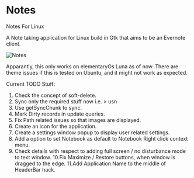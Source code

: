Notes
=======

Notes For Linux

A Note taking application for Linux build in Gtk that aims to be an Evernote client.

<img src="http://goo.gl/dfu6lT" title="Notes" alt="Notes" />

Apparantly, this only works on elementaryOs Luna as of now. 
There are theme issues if this is tested on Ubuntu, and it might not work as expected.

Current TODO Stuff:
1. Check the concept of soft-delete.
2. Sync only the required stuff now i.e. > usn
3. Use getSyncChunk to sync.
4. Mark Dirty records in update queries.
5. Fix Path related issues so that images are displayed.
6. Create an icon for the application.
7. Create a settings window popup to display user related settings.
8. Add a option to set Notebook as default to Notebook Right click context menu.
9. Check details with respect to adding full screen / no disturbance mode to text window.
10.Fix Maximize / Restore buttons, when window is dragged to the edge.
11.Add Application Name to the middle of HeaderBar hack.
